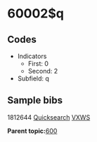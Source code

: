 # 60002$q

## Codes

-   Indicators
    -   First: 0
    -   Second: 2
-   Subfield: q

## Sample bibs

1812644 [Quicksearch](https://search.library.yale.edu/catalog/1812644) [VXWS](http://prodorbis.library.yale.edu:7014/vxws/GetHoldingsService?bibId=1812644)

**Parent topic:**[600](../../tags/600/600.md)

